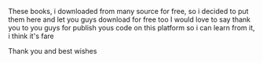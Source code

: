 These books, i downloaded from many source for free, so i decided to put them here and let you guys download for free too
I would love to say thank you to you guys for publish yous code on this platform so i can learn from it, i think it's fare

Thank you and best wishes
